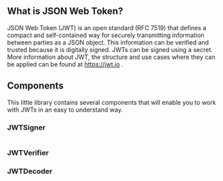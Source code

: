 ## What is JSON Web Token?

JSON Web Token (JWT) is an open standard (RFC 7519) that defines a compact and self-contained way for securely transmitting information between parties as a JSON object. This information can be verified and trusted because it is digitally signed. JWTs can be signed using a secret. More information about JWT, the structure and use cases where they can be applied can be found at https://jwt.io .

## Components
This little library contains several components that will enable you to work with JWTs in an easy to understand way.

### JWTSigner

```java

```

### JWTVerifier

### JWTDecoder
